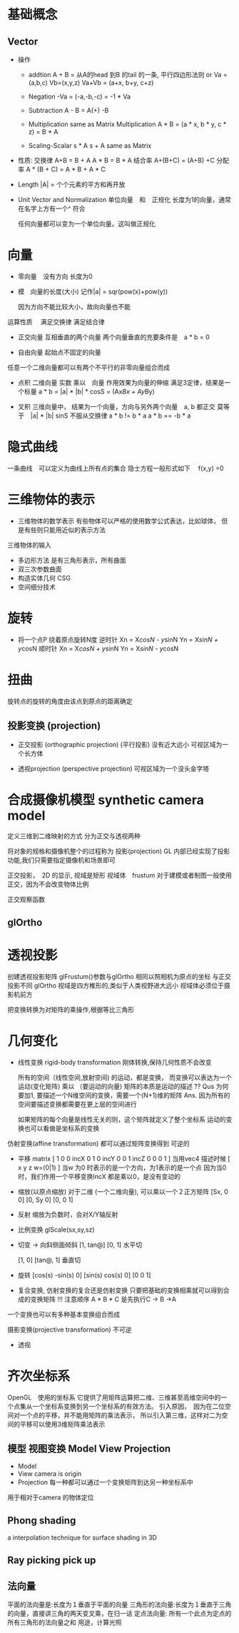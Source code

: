 基础概念
=============================

Vector
-------------------------
* 操作
    + addtion
      A + B = 从A的head 到B 的tail 的一条, 平行四边形法则
      or Va = (a,b,c) Vb=(x,y,z)
      Va+Vb = (a+x, b+y, c+z)

    + Negation
        -Va = (-a,-b,-c) = -1 * Va

    + Subtraction
       A - B = A(+) -B

    + Multiplication
       same as Matrix Multiplication
       A * B = (a * x, b * y, c * z) = B * A

    + Scaling-Scalar
       s * A
       s + A
          same as Matrix

* 性质:
 交换律 A+B = B + A     A * B = B * A
 结合率 A+(B+C) = (A+B) +C
 分配率 A * (B + C) = A * B + A * C
　　
  
* Length
   |A| = 个个元素的平方和再开放

* Unit Vector and Normalization
   单位向量　和　正规化
   长度为1的向量，通常在名字上方有一个^ 符合

   任何向量都可以变为一个单位向量。这叫做正规化
   

向量
========================
+ 零向量　没有方向 长度为0
+ 模　向量的长度(大小) 记作|a| = sqr(pow(x)+pow(y))

   因为方向不能比较大小，故向向量也不能

运算性质
　满足交换律
  满足结合律

+ 正交向量
    互相垂直的两个向量
    两个向量垂直的充要条件是　a * b = 0

+ 自由向量
  起始点不固定的向量

  
任意一个二维向量都可以有两个不平行的非零向量组合而成

+ 点积 二维向量
   实数 乘以　向量
   作用效果为向量的伸缩
   满足3定律，结果是一个标量
   a * b = |a| * |b| * cosS
        = (Ax*Bx + Ay*By)


+ 叉积
  三维向量中，
  结果为一个向量，方向与另外两个向量　a, b 都正交
  莫等于　|a| * |b| sinS
   不服从交换律 a * b != b * a
    a * b == -b * a



隐式曲线
================================================
一条曲线　可以定义为曲线上所有点的集合
隐士方程一般形式如下　 f(x,y) =0


三维物体的表示
===================================================

+ 三维物体的数学表示
   有些物体可以严格的使用数学公式表达，比如球体，
   但是有些则只能用近似的表示方法

三维物体的输入

+ 多边形方法
    是有三角形表示，所有曲面
+ 双三次参数曲面
+ 构造实体几何 CSG
+ 空间细分技术


旋转
======================================================
+ 将一个点P 绕着原点旋转N度 
  逆时针
     Xn = X*cosN - y*sinN
     Yn = X*sinN + y*cosN
  顺时针
     Xn = X*cosN + y*sinN
     Yn = X*sinN - y*cosN

扭曲
======================================================
旋转点的旋转的角度由该点到原点的距离确定


投影变换 (projection)
----------------------------------------
* 正交投影 (orthographic projection) (平行投影)
   没有近大远小 可视区域为一个长方体

* 透视projection (perspective projection)
   可视区域为一个没头金字塔

合成摄像机模型 synthetic camera model
=====================================================
定义三维到二维映射的方式
分为正交与透视两种

将对象的规格和摄像机整个的过程称为 投影(projection)
GL 内部已经实现了投影功能,我们只需要指定摄像机和场景即可

正交投影，　2D 的显示, 视域是矩形
视域体　frustum
对于建模或者制图一般使用正交，因为不会改变物体比例

正交观察函数
## glOrtho


透视投影
===============================
创建透视投影矩阵
glFrustum()参数与glOrtho 相同以照相机为原点的坐标
 与正交投影不同 glOrtho
 视域是四方椎形的,类似于人类视野进大远小
视域体必须位于摄影机前方

把变换转换为对矩阵的乘操作,根据等比三角形


几何变化
===============================================
* 线性变换
   rigid-body transformation
    刚体转换,保持几何性质不会改变

    所有的空间（线性空间,放射空间) 的运动，都是变换，
    而变换可以表达为一个 运动(变化矩阵) 乘以 （要运动的向量)
    矩阵的本质是运动的描述
     ?? Qus 为何要加1, 要描述一个N维空间的变换，需要一个(N+1)维的矩阵
     Ans. 因为所有的空间要描述变换都需要在更上层的空间进行

     如果矩阵的每个向量是线性无关的则，这个矩阵就定义了整个坐标系
     运动的变换也可以看做是坐标系的变换


 仿射变换(affine transformation)
 都可以通过矩阵变换得到
 可逆的
   + 平移
     matrix
      [
       1 0 0 incX
       0 1 0 incY
       0 0 1 incZ
       0 0 0 1
      ]
      当用vec4 描述时候
      [
      x
      y
      z
      w=(0|1)
      ]  当w 为0 时表示的是一个方向，为1表示的是一个点
          因为当0时，我们作用一个平移变换IncX 都是乘以0，是没有变动的

   + 缩放(以原点缩放)
       对于二维 (一个二维向量), 可以乘以一个２正方矩阵
        [Sx, 0  0]
        [0, Sy  0] 
        [0, 0   1] 
   + 反射
        缩放为负数时，会对X/Y轴反射

   + 比例变换
        glScale(sx,sy,sz)

   + 切变 -> 向斜侧面倾斜
        [1, tan@]
        [0, 1] 水平切 

        [1, 0]
        [tan@, 1] 垂直切
       
   + 旋转
     [cos(s) -sin(s) 0]
     [sin(s) cos(s)  0]
     [0       0      1]

   + 复合变换, 仿射变换的复合还是仿射变换
     只要把基础的变换相乘就可以得到合成的变换矩阵
     !!! 注意顺序
      A * B * C
       是先执行C -> B ->A

   一个变换也可以有多种基本变换组合而成

   
 摄影变换(projective transformation)
 不可逆
   + 透视
   
   
齐次坐标系
===================================================
OpenGL　使用的坐标系
它提供了用矩阵运算把二维、三维甚至高维空间中的一个点集从一个坐标系变换到另一个坐标系的有效方法。
引入原因，　因为在二位空间对一个点的平移，并不能用矩阵的乘法表示，
所以引入第三维，这样对二为空间的平移可以使用3维矩阵乘法表示



模型 视图变换 Model View Projection
----------------------------------------
* Model 
* View camera is origin
* Projection
  每一种都可以通过一个变换矩阵到达另一种坐标系中

用于相对于camera 的物体定位

Phong shading
---------------------------
a interpolation technique for surface shading in 3D

Ray picking  pick up
---------------------------------

法向量
-----------------------------------
平面的法向量是:长度为１垂直于平面的向量
三角形的法向量:长度为１垂直于三角的向量，直接讲三角的两天变叉乘，在归一话
定点法向量: 所有一个此点为定点的所有三角形的法向量之和
用途，计算光照
